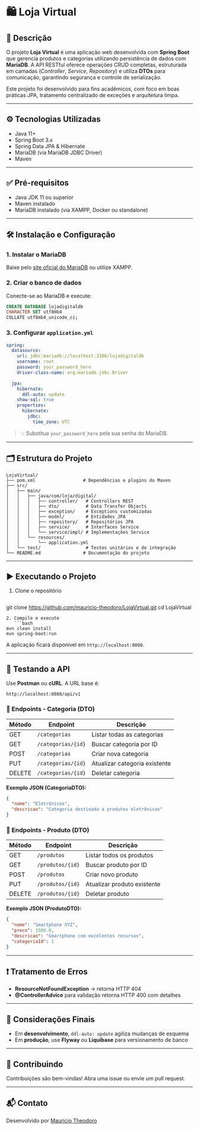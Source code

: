 # 🛍️ Loja Virtual

## 📌 Descrição

O projeto **Loja Virtual** é uma aplicação web desenvolvida com **Spring Boot** que gerencia produtos e categorias utilizando persistência de dados com **MariaDB**. A API RESTful oferece operações CRUD completas, estruturada em camadas (_Controller_, _Service_, _Repository_) e utiliza **DTOs** para comunicação, garantindo segurança e controle de serialização.

Este projeto foi desenvolvido para fins acadêmicos, com foco em boas práticas JPA, tratamento centralizado de exceções e arquitetura limpa.

---

## ⚙️ Tecnologias Utilizadas

- Java 11+
- Spring Boot 3.x
- Spring Data JPA & Hibernate
- MariaDB (via MariaDB JDBC Driver)
- Maven

---

## ✅ Pré-requisitos

- Java JDK 11 ou superior
- Maven instalado
- MariaDB instalado (via XAMPP, Docker ou standalone)

---

## 🛠️ Instalação e Configuração

### 1. Instalar o MariaDB

Baixe pelo [site oficial do MariaDB](https://mariadb.org/download/) ou utilize XAMPP.

### 2. Criar o banco de dados

Conecte-se ao MariaDB e execute:

```sql
CREATE DATABASE lojadigitaldb
CHARACTER SET utf8mb4
COLLATE utf8mb4_unicode_ci;
```

### 3. Configurar `application.yml`

```yaml
spring:
  datasource:
    url: jdbc:mariadb://localhost:3306/lojadigitaldb
    username: root
    password: your_password_here
    driver-class-name: org.mariadb.jdbc.Driver

  jpa:
    hibernate:
      ddl-auto: update
    show-sql: true
    properties:
      hibernate:
        jdbc:
          time_zone: UTC

```

> 💡 Substitua `your_password_here` pela sua senha do MariaDB.

---

## 🗂️ Estrutura do Projeto

```
LojaVirtual/
├── pom.xml                  # Dependências e plugins do Maven
├── src/
│   ├── main/
│   │   ├── java/com/loja/digital/
│   │   │   ├── controller/   # Controllers REST
│   │   │   ├── dto/          # Data Transfer Objects
│   │   │   ├── exception/    # Exceptions customizadas
│   │   │   ├── model/        # Entidades JPA
│   │   │   ├── repository/   # Repositórios JPA
│   │   │   ├── service/      # Interfaces Service
│   │   │   └── service/impl/ # Implementações Service
│   │   └── resources/
│   │       └── application.yml
│   └── test/                 # Testes unitários e de integração
└── README.md                # Documentação do projeto
```

---

## ▶️ Executando o Projeto

1. Clone o repositório
   ```bash
git clone https://github.com/mauricio-theodoro/LojaVirtual.git
cd LojaVirtual
```
2. Compile e execute
   ```bash
mvn clean install
mvn spring-boot:run
```
A aplicação ficará disponível em `http://localhost:8080`.

---

## 🧪 Testando a API

Use **Postman** ou **cURL**. A URL base é:

```
http://localhost:8080/api/v1
```

### 🔹 Endpoints - Categoria (DTO)

| Método | Endpoint                       | Descrição                          |
|--------|--------------------------------|------------------------------------|
| GET    | `/categorias`                  | Listar todas as categorias         |
| GET    | `/categorias/{id}`             | Buscar categoria por ID            |
| POST   | `/categorias`                  | Criar nova categoria               |
| PUT    | `/categorias/{id}`             | Atualizar categoria existente      |
| DELETE | `/categorias/{id}`             | Deletar categoria                  |

**Exemplo JSON (CategoriaDTO):**
```json
{
  "nome": "Eletrônicos",
  "descricao": "Categoria destinada a produtos eletrônicos"
}
```

### 🔹 Endpoints - Produto (DTO)

| Método | Endpoint                      | Descrição                          |
|--------|-------------------------------|------------------------------------|
| GET    | `/produtos`                   | Listar todos os produtos           |
| GET    | `/produtos/{id}`              | Buscar produto por ID              |
| POST   | `/produtos`                   | Criar novo produto                 |
| PUT    | `/produtos/{id}`              | Atualizar produto existente        |
| DELETE | `/produtos/{id}`              | Deletar produto                    |

**Exemplo JSON (ProdutoDTO):**
```json
{
  "nome": "Smartphone XYZ",
  "preco": 1500.0,
  "descricao": "Smartphone com excelentes recursos",
  "categoriaId": 1
}
```

---

## ❗ Tratamento de Erros

- **ResourceNotFoundException** → retorna HTTP 404
- **@ControllerAdvice** para validação retorna HTTP 400 com detalhes

---

## 📌 Considerações Finais

- Em **desenvolvimento**, `ddl-auto: update` agiliza mudanças de esquema
- Em **produção**, use **Flyway** ou **Liquibase** para versionamento de banco

---

## 🤝 Contribuindo

Contribuições são bem-vindas! Abra uma issue ou envie um pull request.

---

## 📬 Contato

Desenvolvido por [Mauricio Theodoro](https://github.com/mauricio-theodoro)
